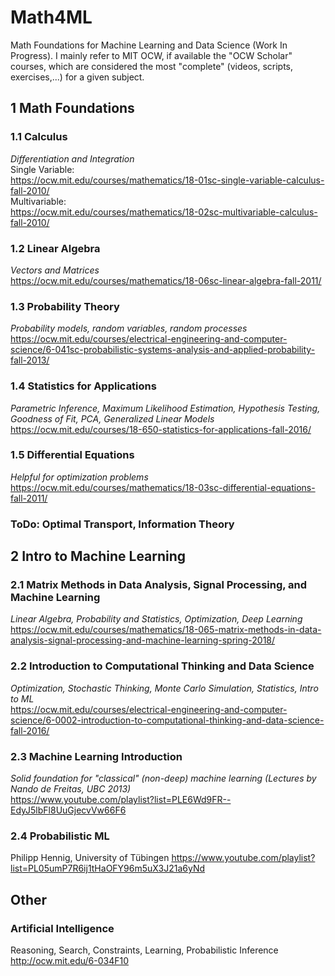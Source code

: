# Math4ML
Math Foundations for Machine Learning and Data Science (Work In Progress). I mainly refer to MIT OCW, if available the "OCW Scholar" courses, which are considered the most "complete" (videos, scripts, exercises,...) for a given subject.

## 1 Math Foundations


### 1.1 Calculus
*Differentiation and Integration*  
Single Variable:  
https://ocw.mit.edu/courses/mathematics/18-01sc-single-variable-calculus-fall-2010/  
Multivariable:  
https://ocw.mit.edu/courses/mathematics/18-02sc-multivariable-calculus-fall-2010/  

### 1.2 Linear Algebra
*Vectors and Matrices*  
https://ocw.mit.edu/courses/mathematics/18-06sc-linear-algebra-fall-2011/

### 1.3 Probability Theory
*Probability models, random variables, random processes*  
https://ocw.mit.edu/courses/electrical-engineering-and-computer-science/6-041sc-probabilistic-systems-analysis-and-applied-probability-fall-2013/

### 1.4 Statistics for Applications
*Parametric Inference, Maximum Likelihood Estimation, Hypothesis Testing, Goodness of Fit, PCA, Generalized Linear Models*
https://ocw.mit.edu/courses/18-650-statistics-for-applications-fall-2016/

### 1.5 Differential Equations
*Helpful for optimization problems*  
https://ocw.mit.edu/courses/mathematics/18-03sc-differential-equations-fall-2011/

### ToDo: Optimal Transport, Information Theory  

## 2 Intro to Machine Learning

### 2.1 Matrix Methods in Data Analysis, Signal Processing, and Machine Learning
*Linear Algebra, Probability and Statistics, Optimization, Deep Learning*  
https://ocw.mit.edu/courses/mathematics/18-065-matrix-methods-in-data-analysis-signal-processing-and-machine-learning-spring-2018/

### 2.2 Introduction to Computational Thinking and Data Science
*Optimization, Stochastic Thinking, Monte Carlo Simulation, Statistics, Intro to ML*  
https://ocw.mit.edu/courses/electrical-engineering-and-computer-science/6-0002-introduction-to-computational-thinking-and-data-science-fall-2016/

### 2.3 Machine Learning Introduction
*Solid foundation for "classical" (non-deep) machine learning (Lectures by Nando de Freitas, UBC 2013)*  
https://www.youtube.com/playlist?list=PLE6Wd9FR--EdyJ5lbFl8UuGjecvVw66F6

### 2.4 Probabilistic ML
Philipp Hennig, University of Tübingen
https://www.youtube.com/playlist?list=PL05umP7R6ij1tHaOFY96m5uX3J21a6yNd

## Other

### Artificial Intelligence
Reasoning, Search, Constraints, Learning, Probabilistic Inference
http://ocw.mit.edu/6-034F10
